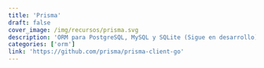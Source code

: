 ```yaml
---
title: 'Prisma'
draft: false
cover_image: /img/recursos/prisma.svg
description: 'ORM para PostgreSQL, MySQL y SQLite (Sigue en desarrollo).'
categories: ['orm']
link: 'https://github.com/prisma/prisma-client-go'
---
```

